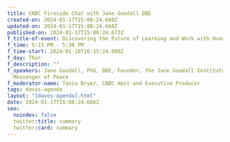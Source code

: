 ```yaml
---
title: CNBC Fireside Chat with Jane Goodall DBE
created-on: 2024-01-17T15:08:24.660Z
updated-on: 2024-01-17T15:08:24.668Z
published-on: 2024-01-17T15:08:24.673Z
f_title-of-event: Discovering the Future of Learning and Work with Hundo and Dreamscape Learn
f_time: 5:15 PM - 5:30 PM
f_time-start: 2024-01-18T16:15:24.680Z
f_day: Thur
f_description: ""
f_speakers: Jane Goodall, PhD, DBE, Founder, the Jane Goodall Institute, UN
  Messenger of Peace
f_moderator-name: Tania Bryer, CNBC Host and Executive Producer
tags: davos-agenda
layout: "[davos-agenda].html"
date: 2024-01-17T15:08:24.686Z
seo:
  noindex: false
  twitter:title: summary
  twitter:card: summary
---
```


